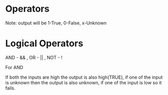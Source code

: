 # Operators
Note: output will be 1-True, 0-False, x-Unknown
# Logical Operators
AND - && , OR - || , NOT - !

For AND

If both the inputs are high the output is also high(TRUE), if one of the input is unknown then the output is also unknown, if one of the input is low so it fails.
